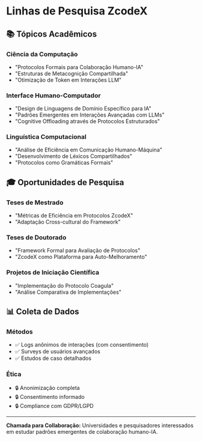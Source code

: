 # Linhas de Pesquisa ZcodeX

## 📚 Tópicos Acadêmicos

### Ciência da Computação
- "Protocolos Formais para Colaboração Humano-IA"
- "Estruturas de Metacognição Compartilhada"
- "Otimização de Token em Interações LLM"

### Interface Humano-Computador
- "Design de Linguagens de Domínio Específico para IA"
- "Padrões Emergentes em Interações Avançadas com LLMs"
- "Cognitive Offloading através de Protocolos Estruturados"

### Linguística Computacional
- "Análise de Eficiência em Comunicação Humano-Máquina"
- "Desenvolvimento de Léxicos Compartilhados"
- "Protocolos como Gramáticas Formais"

## 🎓 Oportunidades de Pesquisa

### Teses de Mestrado
- "Métricas de Eficiência em Protocolos ZcodeX"
- "Adaptação Cross-cultural do Framework"

### Teses de Doutorado  
- "Framework Formal para Avaliação de Protocolos"
- "ZcodeX como Plataforma para Auto-Melhoramento"

### Projetos de Iniciação Científica
- "Implementação do Protocolo Coagula"
- "Análise Comparativa de Implementações"

## 📊 Coleta de Dados

### Métodos
- ✅ Logs anônimos de interações (com consentimento)
- ✅ Surveys de usuários avançados
- ✅ Estudos de caso detalhados

### Ética
- 🔒 Anonimização completa
- 🔒 Consentimento informado
- 🔒 Compliance com GDPR/LGPD

---

**Chamada para Collaboração:**
Universidades e pesquisadores interessados em estudar
padrões emergentes de colaboração humano-IA.
